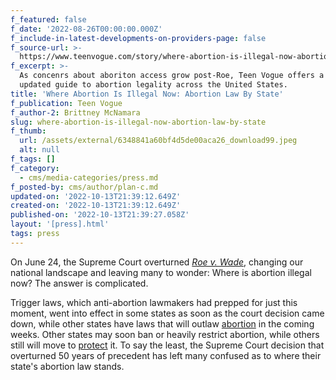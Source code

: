 ```yaml
---
f_featured: false
f_date: '2022-08-26T00:00:00.000Z'
f_include-in-latest-developments-on-providers-page: false
f_source-url: >-
  https://www.teenvogue.com/story/where-abortion-is-illegal-now-abortion-law-by-state
f_excerpt: >-
  As concenrs about aboriton access grow post-Roe, Teen Vogue offers a regularly
  updated guide to abortion legality across the United States.
title: 'Where Abortion Is Illegal Now: Abortion Law By State'
f_publication: Teen Vogue
f_author-2: Brittney McNamara
slug: where-abortion-is-illegal-now-abortion-law-by-state
f_thumb:
  url: /assets/external/6348841a60bf4d5de00aca26_download99.jpeg
  alt: null
f_tags: []
f_category:
  - cms/media-categories/press.md
f_posted-by: cms/author/plan-c.md
updated-on: '2022-10-13T21:39:12.649Z'
created-on: '2022-10-13T21:39:12.649Z'
published-on: '2022-10-13T21:39:27.058Z'
layout: '[press].html'
tags: press
---
```


On June 24, the Supreme Court overturned [_Roe v. Wade_](https://www.teenvogue.com/story/roe-v-wade-overturned-supreme-court), changing our national landscape and leaving many to wonder: Where is abortion illegal now? The answer is complicated.

Trigger laws, which anti-abortion lawmakers had prepped for just this moment, went into effect in some states as soon as the court decision came down, while other states have laws that will outlaw [abortion](https://www.teenvogue.com/story/how-to-get-an-abortion-now-that-roe-v-wade-has-been-overturned) in the coming weeks. Other states may soon ban or heavily restrict abortion, while others still will move to [protect](https://www.teenvogue.com/story/16-states-have-already-guaranteed-the-right-to-abortion-once-roe-v-wade-is-overturned) it. To say the least, the Supreme Court decision that overturned 50 years of precedent has left many confused as to where their state's abortion law stands.
